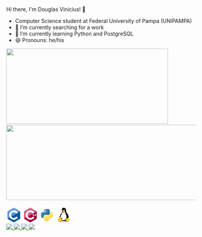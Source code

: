Hi there, I'm Douglas Vinicius! 👋

- Computer Science student at Federal University of Pampa (UNIPAMPA)
- 🔭 I’m currently searching for a work
- 🌱 I’m currently learning Python and PostgreSQL
- 😄 Pronouns: he/his

<div>
    <a href="https://github.com/DouglasVinicius">
        <img width="430em" height="200em" src="https://github-readme-stats.vercel.app/api?username=DouglasVinicius&show_icons=true&theme=solarized-dark&include_all_commits=true&cout_private=true"/>
        <img width="520em" height="200em" src="https://github-readme-stats.vercel.app/api/top-langs/?username=DouglasVinicius&layout=compact&langs_count=16&theme=solarized-dark"/>
    </a>
</div>

<div style="display: inline_block"><br>
    <img allign="center" alt="Douglas-C height="30" width="40" src="https://github.com/devicons/devicon/blob/master/icons/c/c-original.svg"/>
    <img allign="center" alt="Douglas-CPP height="30" width="40" src="https://github.com/devicons/devicon/blob/master/icons/cplusplus/cplusplus-original.svg"/>
    <img allign="center" alt="Douglas-Python height="30" width="40" src="https://github.com/devicons/devicon/blob/master/icons/python/python-original.svg"/>
    <img allign="center" alt="Douglas-Linux height="30" width="40" src="https://github.com/devicons/devicon/blob/master/icons/linux/linux-original.svg"/>
</div>

<div>
    <a href="dv.dullius@gmail.com" target="_blank">
        <img src="https://img.shields.io/badge/Gmail-D14836?style=for-the-badge&logo=gmail&logoColor=white"/>
    </a>
    <a href="https://www.linkedin.com/in/douglas-dullius-932695220/" target="_blank">
        <img src="https://img.shields.io/badge/LinkedIn-0077B5?style=for-the-badge&logo=linkedin&logoColor=white"/>
    </a>
    <a href="https://www.facebook.com/douglas.vinicius.716195" target="_blank">
        <img src="https://img.shields.io/badge/Facebook-1877F2?style=for-the-badge&logo=facebook&logoColor=white"/>
    </a>
    <a href="https://www.instagram.com/douglas__vini/" target="_blank">
        <img src="https://img.shields.io/badge/Instagram-E4405F?style=for-the-badge&logo=instagram&logoColor=white"/>
    </a>
</div>
